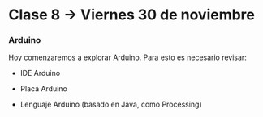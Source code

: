 # Clase 8 → Viernes 30 de noviembre

### Arduino

Hoy comenzaremos a explorar Arduino. Para esto es necesario revisar: 

- IDE Arduino

- Placa Arduino

- Lenguaje Arduino (basado en Java, como Processing)